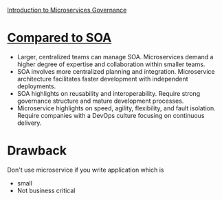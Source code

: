 [Introduction to Microservices Governance](https://medium.com/microservices-learning/introduction-to-microservices-governance-part-i-53f407d7ec62)

# [Compared to SOA](https://www.atlassian.com/microservices/microservices-architecture/soa-vs-microservices)
- Larger, centralized teams can manage SOA. Microservices demand a higher degree of expertise and collaboration within smaller teams.
- SOA involves more centralized planning and integration. Microservice architecture facilitates faster development with independent deployments.
- SOA highlights on reusability and interoperability. Require strong governance structure and mature development processes.
- Microservice highlights on speed, agility, flexibility, and fault isolation. Require companies with a DevOps culture focusing on continuous delivery.

# Drawback
Don't use microservice if you write application which is
- small
- Not business critical 
